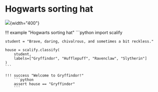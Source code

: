 # Hogwarts sorting hat

![](hogwarts_patch.webp){width="400"}


!!! example "Hogwarts sorting hat"
    ```python
    import scalify

    student = "Brave, daring, chivalrous, and sometimes a bit reckless."

    house = scalify.classify(
        student,
        labels=["Gryffindor", "Hufflepuff", "Ravenclaw", "Slytherin"]
    )
    ```

    !!! success "Welcome to Gryffindor!"
        ```python
        assert house == "Gryffindor"
        ```